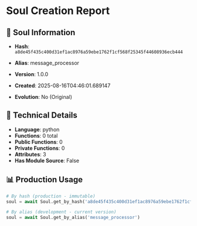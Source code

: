 # Soul Creation Report

## 🧬 Soul Information
- **Hash**: `a8de45f435c400d31ef1ac8976a59ebe1762f1cf568f25345f44608936ecb444`
- **Alias**: message_processor
- **Version**: 1.0.0
- **Created**: 2025-08-16T04:46:01.689147

- **Evolution**: No (Original)

## 🔧 Technical Details
- **Language**: python
- **Functions**: 0 total
- **Public Functions**: 0
- **Private Functions**: 0
- **Attributes**: 3
- **Has Module Source**: False

## 📊 Production Usage
```python
# By hash (production - immutable)
soul = await Soul.get_by_hash('a8de45f435c400d31ef1ac8976a59ebe1762f1cf568f25345f44608936ecb444')

# By alias (development - current version)
soul = await Soul.get_by_alias('message_processor')
```
